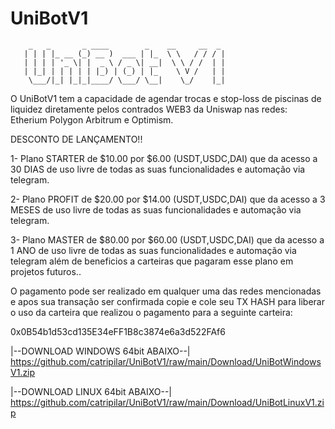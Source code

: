 # UniBotV1
        _   _       _ ____        _    __     __  _ 
       | | | |_ __ (_) __ )  ___ | |_  \ \   / / / |
       | | | | '_ \| |  _ \ / _ \| __|  \ \ / /  | |
       | |_| | | | | | |_) | (_) | |_    \ V /   | |
        \___/|_| |_|_|____/ \___/ \__|    \_/    |_|

O UniBotV1 tem a capacidade de agendar trocas e stop-loss de piscinas de liquidez diretamente pelos contrados WEB3 da Uniswap nas redes:
Etherium Polygon Arbitrum e Optimism.

DESCONTO DE LANÇAMENTO!!

1- Plano STARTER de  $10.00  por  $6.00  (USDT,USDC,DAI) que da acesso a 30 DIAS de uso livre de todas as suas funcionalidades e automação via telegram.

2- Plano PROFIT de  $20.00  por  $14.00  (USDT,USDC,DAI) que da acesso a 3 MESES de uso livre de todas as suas funcionalidades e automação via telegram.

3- Plano MASTER de  $80.00  por  $60.00  (USDT,USDC,DAI) que da acesso a 1 ANO de uso livre de todas as suas funcionalidades e automação via telegram 
além de beneficios a carteiras que pagaram esse plano em projetos futuros..

O pagamento pode ser realizado em qualquer uma das redes mencionadas e apos sua transação ser confirmada copie e cole seu TX HASH para liberar o uso da carteira que realizou o pagamento para a seguinte carteira:

0x0B54b1d53cd135E34eFF1B8c3874e6a3d522FAf6

|--DOWNLOAD WINDOWS 64bit ABAIXO--|   
https://github.com/catripilar/UniBotV1/raw/main/Download/UniBotWindowsV1.zip

|--DOWNLOAD LINUX 64bit ABAIXO--|   
https://github.com/catripilar/UniBotV1/raw/main/Download/UniBotLinuxV1.zip
